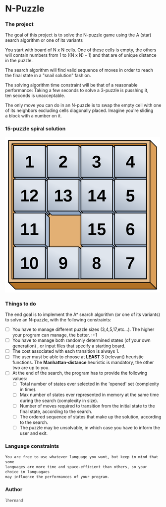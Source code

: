 # N-Puzzle

###  The project  
The goal of this project is to solve the N-puzzle game using the A (star)   
search algorithm or one of its variants  

You start with board of N x N cells.  One of these cells is empty, the others  
will contain numbers from 1 to ((N x N) - 1) and that are of unique distance  
in the puzzle.  

The search algorithm will find valid sequence of moves in order to reach  
the final state in a "snail solution" fashion.

The solving algorithm time constraint will be that of a reasonable  
performance:  Taking a few seconds to solve a 3-puzzle is pusshing it,  
ten seconds is unacceptable.  

The only move you can do in an N-puzzle is to swap the empty cell with one  
of its neighbors excluding cells diagonally placed.  Imagine you're sliding  
a block with a number on it.  

###  15-puzzle spiral solution  

![15-puzzle spiral solution](/images/15_puzzle.svg.png)  

### Things to do  

The end goal is to implement the A\* search algorithm (or one of its variants)  
to solve an N-puzzle, with the following constraints:  

- [ ] You have to manage different puzzle sizes (3,4,5,17,etc...).  The higher  
your program can manage, the better.  :+1  
- [ ] You have to manage both randomly determined states (of your own generation)
, or input files that specify a starting board.  
- [ ] The cost associated with each transition is always 1.  
- [ ] The user must be able to choose at __LEAST__ 3 (relevant) heuristic functions. 
The __Manhattan-distance__ heuristic is mandatory, the other two are up to you. 
- [ ] At the end of the search, the program has to provide the following values:  
	- [ ] Total number of states ever selected in the 'opened' set (complexity in time).  
	- [ ] Max number of states ever represented in memory at the same time during the search (complexity in size).  
	- [ ] Number of moves required to transition from the initial state to the final state, according to the search.  
	- [ ] The ordered sequence of states that make up the solution, according to the search.  
	- [ ] The puzzle may be unsolvable, in which case you have to inform the user and exit.  

### Language constraints  

	You are free to use whatever language you want, but keep in mind that some  
	languages are more time and space-efficient than others, so your choice in languagaes  
	may influence the performances of your program.  

### Author  

```lhernand```  


